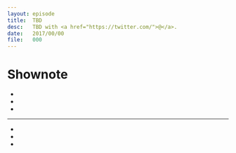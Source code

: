 ```yaml
---
layout: episode
title:  TBD
desc:   TBD with <a href="https://twitter.com/">@</a>.
date:   2017/00/00
file:   000
---
```


# Shownote

- []()
- []()
- []()

-----------

- []()
- []()
- []()
